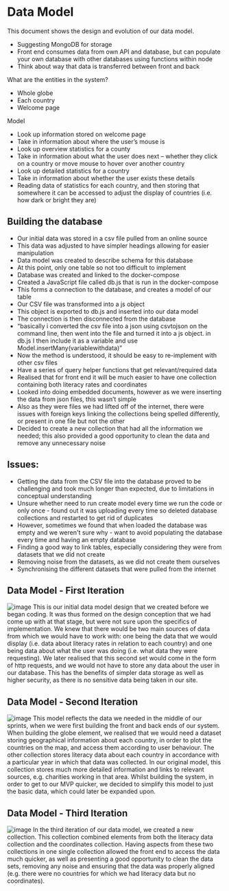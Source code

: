 # Data Model

This document shows the design and evolution of our data model.

*	Suggesting MongoDB for storage
*	Front end consumes data from own API and database, but can populate your own database with other databases using functions within node
*	Think about way that data is transferred between front and back

What are the entities in the system?
*	Whole globe
*	Each country
*	Welcome page


Model
*	Look up information stored on welcome page
*	Take in information about where the user’s mouse is
*	Look up overview statistics for a county
*	Take in information about what the user does next – whether they click on a country or move mouse to hover over another country
*	Look up detailed statistics for a country
*	Take in information about whether the user exists these details
*	Reading data of statistics for each country, and then storing that somewhere it can be accessed to adjust the display of countries (i.e. how dark or bright they are)

## Building the database 

* Our initial data was stored in a csv file pulled from an online source 
* This data was adjusted to have simpler headings allowing for easier manipulation 
* Data model was created to describe schema for this database 
* At this point, only one table so not too difficult to implement 
* Database was created and linked to the docker-compose 
* Created a JavaScript file called db.js that is run in the docker-compose 
* This forms a connection to the database, and creates a model of our table 
* Our CSV file was transformed into a js object 
* This object is exported to db.js and inserted into our data model 
* The connection is then disconnected from the database 
* “basically i converted the csv file into a json using csvtojson on the command line, then went into the file and turned it into a js object. in db.js I then include it as a variable and use Model.insertMany(variablewithdata)” 
* Now the method is understood, it should be easy to re-implement with other csv files 
* Have a series of query helper functions that get relevant/required data 
* Realised that for front end it will be much easier to have one collection containing both literacy rates and coordinates 
* Looked into doing embedded documents, however as we were inserting the data from json files, this wasn’t simple 
* Also as they were files we had lifted off of the internet, there were issues with foreign keys linking the collections being spelled differently, or present in one file but not the other 
* Decided to create a new collection that had all the information we needed; this also provided a good opportunity to clean the data and remove any unnecessary noise 

## Issues: 

* Getting the data from the CSV file into the database proved to be challenging and took much longer than expected, due to limitations in conceptual understanding 
* Unsure whether need to run create model every time we run the code or only once - found out it was uploading every time so deleted database collections and restarted to get rid of duplicates 
* However, sometimes we found that when loaded the database was empty and we weren't sure why - want to avoid populating the database every time and having an empty database
* Finding a good way to link tables, especially considering they were from datasets that we did not create 
* Removing noise from the datasets, as we did not create them ourselves
* Synchronising the different datasets that were pulled from the internet

## Data Model - First Iteration
![image](https://user-images.githubusercontent.com/45073537/116996776-d82f7d80-acd3-11eb-9629-774d2931b08d.png)
This is our initial data model design that we created before we began coding. It was thus formed on the design conception that we had come up with at that stage, but were not sure upon the specifics of implementation. We knew that there would be two main sources of data from which we would have to work with: one being the data that we would display (i.e. data about literacy rates in relation to each country) and one being data about what the user was doing (i.e. what data they were requesting). We later realised that this second set would come in the form of http requests, and we would not have to store any data about the user in our database. This has the benefits of simpler data storage
as well as higher security, as there is no sensitive data being taken in our site.

## Data Model - Second Iteration
![image](https://user-images.githubusercontent.com/45073537/117008188-5c88fd00-ace2-11eb-861b-06f52baed76d.png)
This model reflects the data we needed in the middle of our sprints, when we were first building the front and back ends of our system. When building the globe element, we realised that we would need a dataset storing geographical information about each country, in order to plot the countries on the map, and access them according to user behaviour. The other collection stores literacy data about each country in accordance with a particular year in which that data was collected. In our original model, this collection stores much more detailed information and links to relevant sources, e.g. charities working in that area. Whilst building the system, in order to get to our MVP quicker, we decided to simplify this model to just the basic data, which could later be expanded upon.

## Data Model - Third Iteration
![image](https://user-images.githubusercontent.com/45073537/117008237-6b6faf80-ace2-11eb-8271-73d8342239c8.png)
In the third iteration of our data model, we created a new collection. This collection combined elements from both the literacy data collection and the coordinates collection. Having aspects from these two collections in one single collection allowed the front end to access the data much quicker, as well as presenting a good opportunity to clean the data sets, removing any noise and ensuring that the data was properly aligned (e.g. there were no countries for which we had literacy data but no coordinates).
